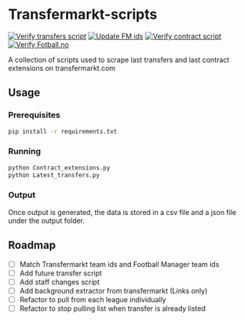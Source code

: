 # Transfermarkt-scripts

[![Verify transfers script](https://github.com/krissmed/Transfermarkt-scripts/actions/workflows/Get_transfers.yml/badge.svg)](https://github.com/krissmed/Transfermarkt-scripts/actions/workflows/Get_transfers.yml)
[![Update FM ids](https://github.com/krissmed/Transfermarkt-scripts/actions/workflows/Update%20FM%20ids.yml/badge.svg)](https://github.com/krissmed/Transfermarkt-scripts/actions/workflows/Update%20FM%20ids.yml)
[![Verify contract script](https://github.com/krissmed/Transfermarkt-scripts/actions/workflows/Get_extensions.yml/badge.svg)](https://github.com/krissmed/Transfermarkt-scripts/actions/workflows/Get_extensions.yml)
[![Verify Fotball.no](https://github.com/krissmed/Transfermarkt-scripts/actions/workflows/Fotball.no.yml/badge.svg)](https://github.com/krissmed/Transfermarkt-scripts/actions/workflows/Fotball.no.yml)

A collection of scripts used to scrape last transfers and last contract extensions on transfermarkt.com
## Usage
### Prerequisites
```bash
pip install -r requirements.txt
```
### Running
```bash
python Contract_extensions.py
python Latest_transfers.py
```
### Output
Once output is generated, the data is stored in a csv file and a json file under the output folder. 

## Roadmap
- [ ] Match Transfermarkt team ids and Football Manager team ids
- [ ] Add future transfer script
- [ ] Add staff changes script
- [ ] Add background extractor from transfermarkt (Links only)
- [ ] Refactor to pull from each league individually
- [ ] Refactor to stop pulling list when transfer is already listed
